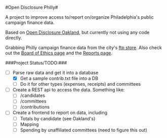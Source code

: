 #Open Disclosure Philly#

A project to improve access to/report on/organize Philadelphia's public campaign finance data.

Based on <a href='http://opendisclosure.io' target='_blank'>Open Disclosure Oakland</a>, but currently not using any code directly.

Grabbing Philly campaign finance data from the city's <a href='ftp://ftp.phila-records.com/' target='_blank'>ftp store</a>. Also check out the <a href='http://www.phila.gov/ethicsboard/campaignfinance/Pages/default.aspx' target='_blank'>Board of Ethics page</a> and the <a href='http://www.phila.gov/records/campaignfinance/CampaignFinance.html' target='_blank'>Reports page</a>.

###Project Status/TODO:###

- [ ] Parse raw data and get it into a database
	- [x] Get a sample contrib.txt file into a DB
	- [ ] Do it for other types (expenses, receipts) and committees
- [ ] Create a REST api to access the data. Something like:
	- [ ] /candidates
	- [ ] /committees
	- [ ] /contributions
- [ ] Create a frontend to report on data, including
	- [ ] Totals by candidate (see Oakland's)
	- [ ] Mapping
	- [ ] Spending by unaffiliated committees (need to figure this out)
